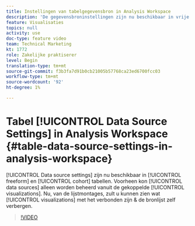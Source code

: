 ```yaml
---
title: Instellingen van tabelgegevensbron in Analysis Workspace
description: 'De gegevensbroninstellingen zijn nu beschikbaar in vrije vorm- en cohorttabellen. Voorheen konden gegevensbronnen alleen worden beheerd vanuit de gekoppelde visualisaties. Nu kunt u bij de tabelinstellingen zien welke visualisaties eraan zijn gekoppeld en de brontabel zelf verbergen. '
feature: Visualisaties
topics: null
activity: use
doc-type: feature video
team: Technical Marketing
kt: 1772
role: Zakelijke praktiserer
level: Begin
translation-type: tm+mt
source-git-commit: f3b3fa7d91b0cb21005b57768ca23ed6700fcc03
workflow-type: tm+mt
source-wordcount: '92'
ht-degree: 1%

---
```



# Tabel [!UICONTROL Data Source Settings] in Analysis Workspace {#table-data-source-settings-in-analysis-workspace}

[!UICONTROL Data source settings] zijn nu beschikbaar in  [!UICONTROL freeform] en  [!UICONTROL cohort] tabellen. Voorheen kon [!UICONTROL data sources] alleen worden beheerd vanuit de gekoppelde [!UICONTROL visualizations]. Nu, van de lijstmontages, zult u kunnen zien wat [!UICONTROL visualizations] met het verbonden zijn &amp; de bronlijst zelf verbergen.

>[!VIDEO](https://video.tv.adobe.com/v/23558/?quality=12)
